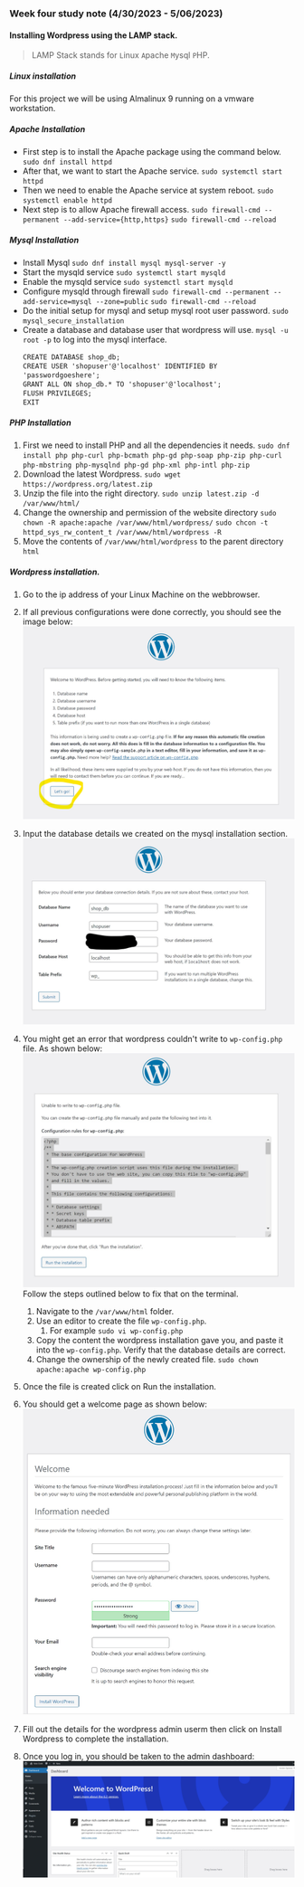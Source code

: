 ### Week four study note (4/30/2023 - 5/06/2023)<!-- omit from toc -->
#### Installing Wordpress using the LAMP stack.
>LAMP Stack stands for `L`inux `A`pache `M`ysql `P`HP.
##### Linux installation
For this project we will be using Almalinux 9 running on a vmware workstation.

##### Apache Installation
* First step is to install the Apache package using the command below.
    `sudo dnf install httpd`
* After that, we want to start the Apache service.
    `sudo systemctl start httpd`
* Then we need to enable the Apache service at system reboot.
    `sudo systemctl enable httpd`
* Next step is to allow Apache firewall access.
`sudo firewall-cmd --permanent --add-service={http,https}`
`sudo firewall-cmd --reload`

##### Mysql Installation
* Install Mysql
    `sudo dnf install mysql mysql-server -y`
* Start the mysqld service
    `sudo systemctl start mysqld`
* Enable the mysqld service
    `sudo systemctl start mysqld`
* Configure mysqld through firewall
    `sudo firewall-cmd --permanent --add-service=mysql --zone=public`
    `sudo firewall-cmd --reload`
* Do the initial setup for mysql and setup mysql root user password.
    `sudo mysql_secure_installation`
* Create a database and database user that wordpress will use.
    `mysql -u root -p` to log into the mysql interface.
    ```mysql
    CREATE DATABASE shop_db;
    CREATE USER 'shopuser'@'localhost' IDENTIFIED BY 'passwordgoeshere';
    GRANT ALL ON shop_db.* TO 'shopuser'@'localhost';
    FLUSH PRIVILEGES;
    EXIT
    ```

##### PHP Installation
1. First we need to install PHP and all the dependencies it needs.
   `sudo dnf install php php-curl php-bcmath php-gd php-soap php-zip php-curl php-mbstring php-mysqlnd php-gd php-xml php-intl php-zip`
2. Download the latest Wordpress.
   `sudo wget https://wordpress.org/latest.zip`
3. Unzip the file into the right directory.
   `sudo unzip latest.zip -d /var/www/html/`
4. Change the ownership and permission of the website directory
   `sudo chown -R apache:apache /var/www/html/wordpress/`
   `sudo chcon -t httpd_sys_rw_content_t /var/www/html/wordpress -R`
5. Move the contents of `/var/www/html/wordpress` to the parent directory `html`

##### Wordpress installation.

1. Go to the ip address of your Linux Machine on the webbrowser.
2. If all previous configurations were done correctly, you should see the image below:
    ![wordpress](../images/wordpress1.jpg)
3. Input the database details we created on the mysql installation section.
    ![database details](../images/wordpress2.jpg)

4. You might get an error that wordpress couldn't write to `wp-config.php` file. As shown below:
   ![error](../images/wordpress3.jpg)
   Follow the steps outlined below to fix that on the terminal.
   1. Navigate to the `/var/www/html` folder.
   2. Use an editor to create the file `wp-config.php`. 
      1. For example `sudo vi wp-config.php`
   3. Copy the content the wordpress installation gave you, and paste it into the `wp-config.php`. Verify that the database details are correct.
   4. Change the ownership of the newly created file.
        `sudo chown apache:apache wp-config.php`
5. Once the file is created click on Run the installation.
6. You should get a welcome page as shown below:
    ![welcome](../images/wordpress4.jpg)

7. Fill out the details for the wordpress admin userm then click on Install Wordpress to complete the installation.
8. Once you log in, you should be taken to the admin dashboard:
    ![dashboard](../images/wordpress5.jpg)
